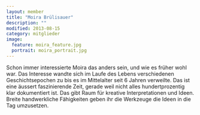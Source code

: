 ```yaml
---
layout: member
title: "Moira Brülisauer"
description: ""
modified: 2013-08-15
category: mitglieder
image:
  feature: moira_feature.jpg
  portrait: moira_portrait.jpg
---
```

Schon immer interessierte Moira das anders sein, und wie es früher wohl war. Das Interesse wandte sich im Laufe des Lebens verschiedenen Geschichtsepochen zu bis es im Mittelalter seit 6 Jahren verweilte. Das ist eine äussert faszinierende Zeit, gerade weil nicht alles hundertprozentig klar dokumentiert ist. Das gibt Raum für kreative Interpretationen und Ideen. Breite handwerkliche Fähigkeiten geben ihr die Werkzeuge die Ideen in die Tag umzusetzen.
